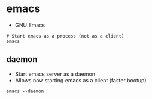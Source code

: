 # emacs

- GNU Emacs

```shell
# Start emacs as a process (not as a client)
emacs
```

## daemon

- Start emacs server as a daemon
- Allows now starting emacs as a client (faster bootup)

```shell
emacs --daemon
```

